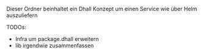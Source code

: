 Dieser Ordner beinhaltet ein Dhall Konzept um einen Service wie über Helm auszuliefern

TODOs:
* Infra um package.dhall erweitern
* lib irgendwie zusammenfassen

